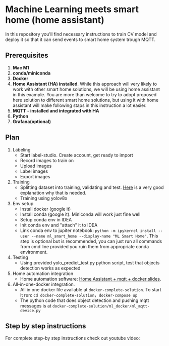 # Machine Learning meets smart home (home assistant)

In this repository you'll find necessary instructions to train CV model and deploy it so that it can send events to
smart home system trough MQTT.

## Prerequisites

1. **Mac M1**
1. **conda/miniconda**
1. **Docker**
1. **Home Assistant (HA) installed**. While this approach will very likely to work with other smart home solutions, we
   will be using home
   assistant in this example. You are more than welcome to try to adopt proposed here solution to different smart home
   solutions, but using it with home assistant will make following staps in this instruction a lot easier.
1. **MQTT - installed and integrated with HA**
1. **Python**
1. **Grafana(optional)**

## Plan

1. Labeling
    - Start label-studio. Create account, get ready to import
    - Record images to train on
    - Upload images
    - Label images
    - Export images
1. Training
    - Splitting dataset into training, validating and test. [Here](https://blog.roboflow.com/train-test-split/) is a
      very good explanation why that is needed.
    - Training using yolov8x
1. Env setup
    - Install docker (google it)
    - Install conda (google it). Miniconda will work just fine well
    - Setup conda env in IDEA
    - Init conda env and "attach" it to IDEA
    - Link conda env to jupiter
      notebook: `python -m ipykernel install --user --name ml_smart_home --display-name "ML Smart Home"`. This step is
      optional but is recommended, you can just run all commands from cmd line provided you ruin them from appropriate
      conda environment.
1. Testing
    - Using provided yolo_predict_test.py python script, test that objects detection works as expected
1. Home automation integration
    - Home automation
      software: [Home Assistant + mqtt + docker slides](https://docs.google.com/presentation/d/1mjaZtqBLXoZ5ldYte4zNezX3tK09N_yNoPJBgD8XVoI/edit?usp=sharing).
1. All-in-one-docker integration.
    - All in one docker file available at `docker-complete-solution`. To start it
      run: `cd docker-complete-solution; docker-compose up`
    - The python code that does object detection and pushing mqtt messages is
      at `docker-complete-solution/ml_docker/ml_mqtt-device.py`

## Step by step instructions

For complete step-by step instructions check out youtube video: 

